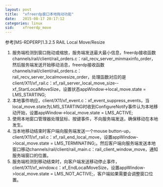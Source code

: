 ```yaml
---
layout: post
title:  "xfreerdp窗口本地拖动功能"
date:   2015-08-17 20:17:12
categories: linux
sid:    xfreerdp_move
---
```


参考[MS-RDPERP]1.3.2.5 RAIL Local Move/Resize

1.	服务端检测到窗口拖动或缩放，服务端发送最大最小信息，freerdp接收函数channels/rail/client/rail_orders.c：rail_recv_server_minmaxinfo_order，然后服务端发送开始移动消息，freerdp接收函数channels/rail/client/rail_orders.c：rail_recv_server_localmovesize_order，处理函数对应的是client/X11/xf_rail.c：xf_rail_server_local_move_size--xf_StartLocalMoveSize，设置状态appWindow->local_move.state = LMS_STARTING;
2.	本地事件响应，client/X11/xf_event.c：xf_event_suppress_events，当local_move.state为LMS_STARTING时收到ConfigureNotify事件认为本地移动开始，设置appWindow->local_move.state = LMS_ACTIVE;
3.	使用本地窗口管理器处理鼠标、按键事件，不向服务端发送，确保移动在本地发生。
4.	当本地移动结束时客户端向服务端发送一个mouse button-up，client/X11/xf_rail.c：xf_rail_end_local_move，设置appWindow->local_move.state = LMS_TERMINATING;。然后客户端向服务端发送本地窗口移动channels/rail/client/rail_main.c：rail_client_window_move，通知服务端窗口的位置。
5.	服务端检测到移动结束时，向客户端发送移动停止事件，client/X11/xf_window.c：xf_EndLocalMoveSize，设置appWindow->local_move.state = LMS_NOT_ACTIVE;，客户端如果需要会调整窗口位置。